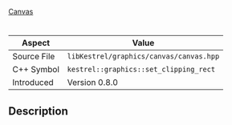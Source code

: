 [Canvas](index.md)
# 
| Aspect | Value |
| --- | --- |
| Source File | `libKestrel/graphics/canvas/canvas.hpp` |
| C++ Symbol | `kestrel::graphics::set_clipping_rect` |
| Introduced | Version 0.8.0 |
## Description
